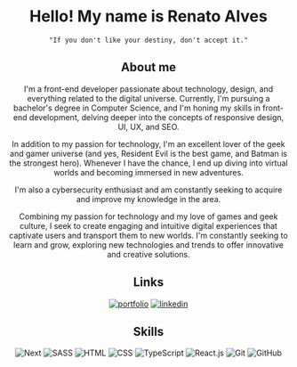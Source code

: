 <div align=center>
  
  
# Hello! My name is Renato Alves 

`"If you don't like your destiny, don't accept it."`

## About me
I'm a front-end developer passionate about technology, design, and everything related to the digital universe. Currently, I'm pursuing a bachelor's degree in Computer Science, and I'm honing my skills in front-end development, delving deeper into the concepts of responsive design, UI, UX, and SEO.

In addition to my passion for technology, I'm an excellent lover of the geek and gamer universe (and yes, Resident Evil is the best game, and Batman is the strongest hero). Whenever I have the chance, I end up diving into virtual worlds and becoming immersed in new adventures.

I'm also a cybersecurity enthusiast and am constantly seeking to acquire and improve my knowledge in the area.

Combining my passion for technology and my love of games and geek culture, I seek to create engaging and intuitive digital experiences that captivate users and transport them to new worlds. I'm constantly seeking to learn and grow, exploring new technologies and trends to offer innovative and creative solutions.

## Links
[![portfolio](https://img.shields.io/badge/my_portfolio-000?style=for-the-badge&logo=Awesome-Lists&logoColor=white)](https://renatoalves.site/)
[![linkedin](https://img.shields.io/badge/linkedin-0A66C2?style=for-the-badge&logo=linkedin&logoColor=white)](https://linkedin.com/in/renatosalves)


## Skills
![Next](https://skillicons.dev/icons?i=next "Next")
![SASS](https://skillicons.dev/icons?i=sass "SASS")
![HTML](https://skillicons.dev/icons?i=html "HTML")
![CSS](https://skillicons.dev/icons?i=css "CSS")
![TypeScript](https://skillicons.dev/icons?i=ts "TypeScript")
![React.js](https://skillicons.dev/icons?i=react "React.js")
![Git](https://skillicons.dev/icons?i=git "Git")
![GitHub](https://skillicons.dev/icons?i=github "GitHub")


  <!-- ![Readme Card](https://github-readme-stats.vercel.app/api/pin/?username=rena02to&repo=portfolio) --->
</div>
